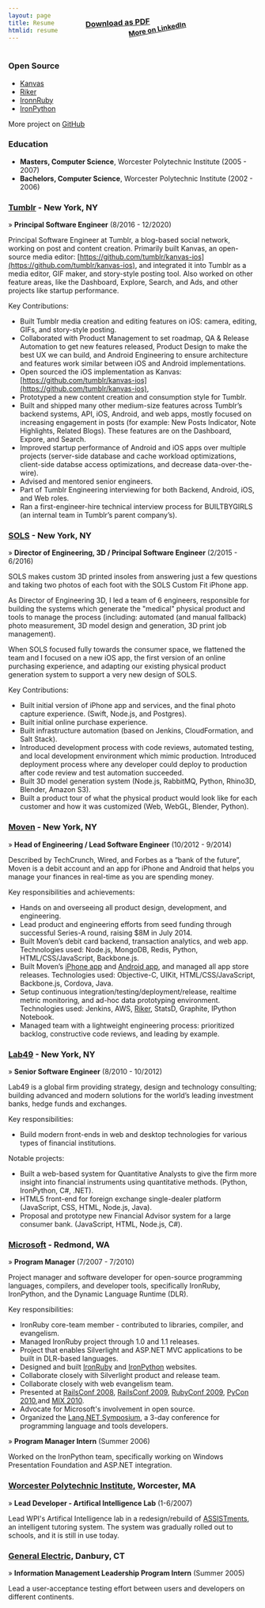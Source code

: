 ```yaml
---
layout: page
title: Resume
htmlid: resume
---
```


<style>
  #resume {
    position: relative;
  }

  #resume.content h1 {
    font-size: 3.8em;
    margin-bottom: 0.5em;
  }

  #resume.content h3 {
    margin-top: 3em;
  }

  .note {
    font-family: 'Permanent Marker', cursive;
    text-align: center;
    transform: rotate(1deg);
  }

  #resume.content {
    padding-top: 1em;
  }

  #resume-contact-info {
    display: block;
    text-align: center;
  }

  @media screen {
    #resume.content > h2:first-child {
      text-align: center;
      font-size: 5em;
      line-height: 1em;
      margin-top: 0.3em;
      margin-bottom: 0.9em;
      margin-left: 0.2em;
      transform: rotate(3deg);
      color: #fb0079;
      font-family: 'Permanent Marker';
    }
    #download-pdf {
      display: block;
      text-align: center;
      margin-top: -4em;
      margin-bottom: 4em;
      transform: rotate(-3deg);
      font-size: 1.1em;
      margin-right: 4em;
      font-weight: bold;
    }

    #more-on-linkedin {
      display: block;
      text-align: center;
      margin-top: -4.8em;
      margin-bottom: 4em;
      transform: rotate(-10deg);
      font-weight: bold;
      margin-left: 7em;
    }
  }
  @media print {
    #banner-background-fill, #banner-background {
      background: #f0f0f0;
    }
    #banner-background-fill {
      height: 20px;
    }
    #submenu-background {
      background: none;
      box-shadow: none;
      border-bottom: 0;
    }
    #site #header #title a {
      color: #202020;
    }
    #site #header #menu, #submenu {
      display: none;
    }
    #download-pdf, #more-on-linkedin {
      display: none;
    }
    #resume.content {
      padding: 0;
    }
    #resume.content h1 {
      font-size: 3.8em;
      margin-bottom: 0.5em;
    }
    #resume > h2:first-child,
    #resume > hr:first-child,
    #resume > p:first-child {
      display: none;
      margin: 0;
      padding: 0;
    }
  }
</style>

<span id="download-pdf"><a href="javascript:window.print()">Download as PDF</a></span>
<span id="more-on-linkedin">[More on LinkedIn](https://www.linkedin.com/in/jschementi)</span>

### Open Source

- [Kanvas](https://github.com/tumblr/kanvas-ios)
- [Riker](http://github.com/jschementi/riker)
- [IronnRuby](http://ironruby.net)
- [IronPython](http://ironpython.net)

More project on [GitHub](https://github.com/jschementi)


### Education

- **Masters, Computer Science**, Worcester Polytechnic Institute (2005 - 2007)
- **Bachelors, Computer Science**, Worcester Polytechnic Institute (2002 - 2006)


### [Tumblr](https://tumblr.com) - New York, NY

&raquo; **Principal Software Engineer** (8/2016 - 12/2020)
  
Principal Software Engineer at Tumblr, a blog-based social network, working on
post and content creation. Primarily built Kanvas, an open-source media editor:
[https://github.com/tumblr/kanvas-ios](https://github.com/tumblr/kanvas-ios),
and integrated it into Tumblr as a media editor, GIF maker, and story-style
posting tool. Also worked on other feature areas, like the Dashboard, Explore,
Search, and Ads, and other projects like startup performance.

Key Contributions:

- Built Tumblr media creation and editing features on iOS: camera, editing,
  GIFs, and story-style posting.
- Collaborated with Product Management to set roadmap, QA & Release Automation
  to get new features released, Product Design to make the best UX we can build, and
  Android Engineering to ensure architecture and features work similar between
  iOS and Android implementations.
- Open sourced the iOS implementation as Kanvas:
  [https://github.com/tumblr/kanvas-ios](https://github.com/tumblr/kanvas-ios),
- Prototyped a new content creation and consumption style for Tumblr.
- Built and shipped many other medium-size features across Tumblr’s backend
  systems, API, iOS, Android, and web apps, mostly focused on increasing
  engagement in posts (for example: New Posts Indicator, Note Highlights,
  Related Blogs). These features are on the Dashboard, Expore, and Search.
- Improved startup performance of Android and iOS apps over multiple projects
  (server-side database and cache workload optimizations, client-side databse
  access optimizations, and decrease data-over-the-wire).
- Advised and mentored senior engineers.
- Part of Tumblr Engineering interviewing for both Backend, Android, iOS, and
  Web roles.
- Ran a first-engineer-hire technical interview process for BUILTBYGIRLS (an
  internal team in Tumblr’s parent company’s).

### [SOLS](http://www.sols.com) - New York, NY

&raquo; **Director of Engineering, 3D / Principal Software Engineer** (2/2015 - 6/2016)

SOLS makes custom 3D printed insoles from answering just a few questions and
taking two photos of each foot with the SOLS Custom Fit iPhone app.

As Director of Engineering 3D, I led a team of 6 engineers, responsible for
building the systems which generate the "medical" physical product and tools
to manage the process (including: automated (and manual fallback) photo
measurement, 3D model design and generation, 3D print job management).

When SOLS focused fully towards the consumer space, we flattened the team
and I focused on a new iOS app, the first version of an online purchasing
experience, and adapting our existing physical product generation system
to support a very new design of SOLS.

Key Contributions:

- Built initial version of iPhone app and services, and the final photo
  capture experience. (Swift, Node.js, and Postgres).
- Built initial online purchase experience.
- Built infrastructure automation (based on Jenkins, CloudFormation, and
  Salt Stack).
- Introduced development process with code reviews, automated testing,
  and local development environment which mimic production. Introduced
  deployment process where any developer could deploy to production after
  code review and test automation succeeded.
- Built 3D model generation system (Node.js, RabbitMQ, Python, Rhino3D,
  Blender, Amazon S3).
- Built a product tour of what the physical product would look like for
  each customer and how it was customized (Web, WebGL, Blender, Python).

### [Moven](http://moven.com) - New York, NY

&raquo; **Head of Engineering / Lead Software Engineer** (10/2012 - 9/2014)

Described by TechCrunch, Wired, and Forbes as a “bank of the future”, Moven is
a debit account and an app for iPhone and Android that helps you manage your
finances in real-time as you are spending money.

Key responsibilities and achievements:

- Hands on and overseeing all product design, development, and engineering.
- Lead product and engineering efforts from seed funding through successful
  Series-A round, raising $8M in July 2014.
- Built Moven’s debit card backend, transaction analytics, and web app.
  Technologies used: Node.js, MongoDB, Redis, Python, HTML/CSS/JavaScript,
  Backbone.js.
- Built Moven’s [iPhone app](https://itunes.apple.com/us/app/moven/id661035659?mt=8)
  and [Android app](https://play.google.com/store/apps/details?id=com.movencorp.moven),
  and managed all app store releases.
  Technologies used: Objective-C, UIKit, HTML/CSS/JavaScript, Backbone.js,
  Cordova, Java.
- Setup continuous integration/testing/deployment/release, realtime metric
  monitoring, and ad-hoc data prototyping environment.
  Technologies used: Jenkins, AWS, [Riker](http://github.com/jschementi/riker),
  StatsD, Graphite, IPython Notebook.
- Managed team with a lightweight engineering process: prioritized backlog,
  constructive code reviews, and leading by example.


### [Lab49](http://lab49.com) - New York, NY

&raquo; **Senior Software Engineer** (8/2010 - 10/2012)

Lab49 is a global firm providing strategy, design and technology consulting;
building advanced and modern solutions for the world’s leading investment banks,
hedge funds and exchanges.

Key responsibilities:

- Build modern front-ends in web and desktop technologies for various types of
  financial institutions.

Notable projects:

- Built a web-based system for Quantitative Analysts to give the firm more
  insight into financial instruments using quantitative methods.
  (Python, IronPython, C#, .NET).
- HTML5 front-end for foreign exchange single-dealer platform
  (JavaScript, CSS, HTML, Node.js, Java).
- Proposal and prototype new Financial Advisor system for a large consumer bank.
  (JavaScript, HTML, Node.js, C#).


### [Microsoft](http://microsoft.com) - Redmond, WA

&raquo; **Program Manager** (7/2007 - 7/2010)

Project manager and software developer for open-source programming languages,
compilers, and developer tools, specifically IronRuby, IronPython, and the
Dynamic Language Runtime (DLR).

Key responsibilities:

- IronRuby core-team member - contributed to libraries, compiler, and evangelism.
- Managed IronRuby project through 1.0 and 1.1 releases.
- Project that enables Silverlight and ASP.NET MVC applications to be built in
  DLR-based languages.
- Designed and built [IronRuby](http://ironruby.net) and
  [IronPython](http://ironpython.net) websites.
- Collaborate closely with Silverlight product and release team.
- Collaborate closely with web evangelism team.
- Presented at [RailsConf 2008](http://en.oreilly.com/rails2008/public/schedule/detail/2056),
  [RailsConf 2009](http://jimmy.schementi.com/2009/05/ironruby-at-railsconf-2009.html),
  [RubyConf 2009](http://jimmy.schementi.com/2009/12/ironruby-rubyconf-2009-part-1-summary.html),
  [PyCon 2010](http://jimmy.schementi.com/2010/03/pycon-2010-python-in-browser.html),and
  [MIX 2010](http://jimmy.schementi.com/2010/03/mix10-ironruby-and-ironpython-part-1.html).
- Advocate for Microsoft's involvement in open source.
- Organized the [Lang.NET Symposium](https://www.google.com/#q=lang.net+symposium),
  a 3-day conference for programming language and tools developers.

&raquo; **Program Manager Intern** (Summer 2006)

Worked on the IronPython team, specifically working on Windows Presentation
Foundation and ASP.NET integration.


### [Worcester Polytechnic Institute](http://wpi.edu), Worcester, MA

&raquo; **Lead Developer - Artifical Intelligence Lab** (1-6/2007)

Lead WPI's Artifical Intelligence lab in a redesign/rebuild of
[ASSISTments](http://assistment.org), an intelligent tutoring system. The system
was gradually rolled out to schools, and it is still in use today.

### [General Electric](http://ge.com), Danbury, CT

&raquo; **Information Management Leadership Program Intern** (Summer 2005)

Lead a user-acceptance testing effort between users and developers on
different continents.
